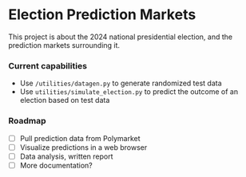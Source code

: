 # Election Prediction Markets

This project is about the 2024 national presidential election, and the prediction markets surrounding it.

### Current capabilities

- Use `/utilities/datagen.py` to generate randomized test data
- Use `utilities/simulate_election.py` to predict the outcome of an election based on test data

### Roadmap

- [ ] Pull prediction data from Polymarket
- [ ] Visualize predictions in a web browser
- [ ] Data analysis, written report
- [ ] More documentation?
